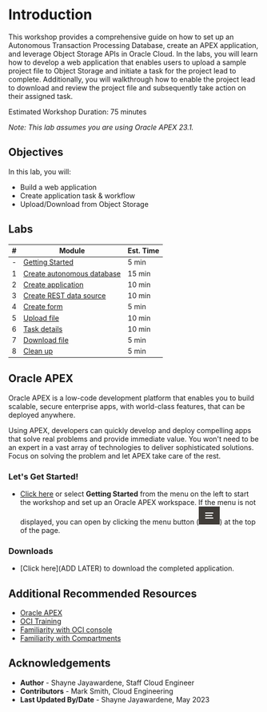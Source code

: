 # Introduction

This workshop provides a comprehensive guide on how to set up an Autonomous Transaction Processing Database, create an APEX application, and leverage Object Storage APIs in Oracle Cloud. In the labs, you will learn how to develop a web application that enables users to upload a sample project file to Object Storage and initiate a task for the project lead to complete. Additionally, you will walkthrough how to enable the project lead to download and review the project file and subsequently take action on their assigned task.

Estimated Workshop Duration: 75 minutes

*Note: This lab assumes you are using Oracle APEX 23.1.*

## Objectives

In this lab, you will:

- Build a web application
- Create application task & workflow
- Upload/Download from Object Storage

## Labs

| # | Module | Est. Time |
| --- | --- | --- |
| - | [Getting Started](?lab=1-sign-up-apex) | 5 min |
| 1 | [Create autonomous database](?lab=create-autonomous) | 15 min |
| 2 | [Create application](?lab=create-APEX-application) | 10 min |
| 3 | [Create REST data source](?lab=create-REST-Source) | 10 min |
| 4 | [Create form](?lab=create-form) | 5 min |
| 5 | [Upload file](?lab=upload-file) | 10 min |
| 6 | [Task details](?lab=task-details) | 10 min |
| 7 | [Download file](?lab=download-file) | 5 min |
| 8 | [Clean up](?lab=clean-up) | 5 min |

## Oracle APEX

Oracle APEX is a low-code development platform that enables you to build scalable, secure enterprise apps, with world-class features, that can be deployed anywhere.

Using APEX, developers can quickly develop and deploy compelling apps that solve real problems and provide immediate value. You won't need to be an expert in a vast array of technologies to deliver sophisticated solutions. Focus on solving the problem and let APEX take care of the rest.

### **Let's Get Started!**

- [Click here](?lab=1-sign-up-apex) or select **Getting Started** from the menu on the left to start the workshop and set up an Oracle APEX workspace.
If the menu is not displayed, you can open by clicking the menu button (![Menu icon](./images/menu-button.png)) at the top of the page.

### **Downloads**

- [Click here](ADD LATER) to download the completed application.

## Additional Recommended Resources

- [Oracle APEX](https://apex.oracle.com/en/)
- [OCI Training](https://cloud.oracle.com/en_US/iaas/training)
- [Familiarity with OCI console](https://docs.us-phoenix-1.oraclecloud.com/Content/GSG/Concepts/console.htm)
- [Familiarity with Compartments](https://docs.us-phoenix-1.oraclecloud.com/Content/GSG/Concepts/concepts.htm)

## Acknowledgements

- **Author** - Shayne Jayawardene, Staff Cloud Engineer
- **Contributors** - Mark Smith, Cloud Engineering
- **Last Updated By/Date** - Shayne Jayawardene, May 2023
